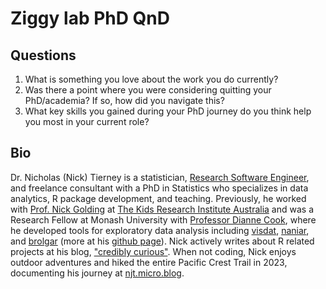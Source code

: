 
# Ziggy lab PhD QnD

<!-- badges: start -->
<!-- badges: end -->

## Questions

1. What is something you love about the work you do currently?
2. Was there a point where you were considering quitting your PhD/academia? If so, how did you navigate this? 
3. What key skills you gained during your PhD journey do you think help you most in your current role?

## Bio

Dr. Nicholas (Nick) Tierney is a statistician, [Research Software Engineer](https://researchsoftware.org/), and freelance consultant with a PhD in Statistics who specializes in data analytics, R package development, and teaching. Previously, he worked with [Prof. Nick Golding](https://www.thekids.org.au/contact-us/our-people/g/nick-golding/) at [The Kids Research Institute Australia](https://www.thekids.org.au/) and was a Research Fellow at Monash University with [Professor Dianne Cook](https://www.dicook.org/), where he developed tools for exploratory data analysis including [visdat](https://docs.ropensci.org/visdat/), [naniar](https://naniar.njtierney.com/), and [brolgar](https://brolgar.njtierney.com/) (more at his [github page](https://github.com/njtierney)). Nick actively writes about R related projects at his blog, ["credibly curious"](https://www.njtierney.com/). When not coding, Nick enjoys outdoor adventures and hiked the entire Pacific Crest Trail in 2023, documenting his journey at [njt.micro.blog](https://njt.micro.blog/).


